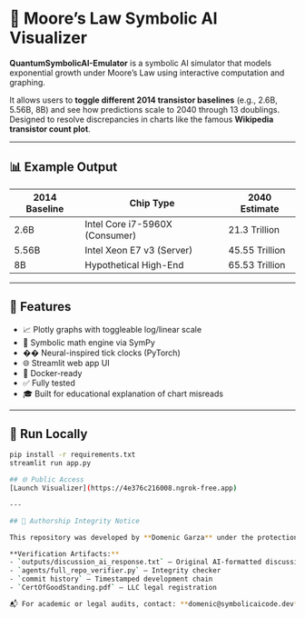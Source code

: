 # 🧠 Moore’s Law Symbolic AI Visualizer

**QuantumSymbolicAI-Emulator** is a symbolic AI simulator that models exponential growth under Moore’s Law using interactive computation and graphing.

It allows users to **toggle different 2014 transistor baselines** (e.g., 2.6B, 5.56B, 8B) and see how predictions scale to 2040 through 13 doublings. Designed to resolve discrepancies in charts like the famous **Wikipedia transistor count plot**.

---

## 📊 Example Output

| 2014 Baseline | Chip Type                        | 2040 Estimate         |
|---------------|----------------------------------|------------------------|
| 2.6B          | Intel Core i7-5960X (Consumer)   | 21.3 Trillion          |
| 5.56B         | Intel Xeon E7 v3 (Server)        | 45.55 Trillion         |
| 8B            | Hypothetical High-End            | 65.53 Trillion         |

---

## 🚀 Features

- 📈 Plotly graphs with toggleable log/linear scale
- 🧮 Symbolic math engine via SymPy
- �� Neural-inspired tick clocks (PyTorch)
- 🌐 Streamlit web app UI
- 🐳 Docker-ready
- ✅ Fully tested
- 🎓 Built for educational explanation of chart misreads

---

## 🧪 Run Locally

```bash
pip install -r requirements.txt
streamlit run app.py

## 🌐 Public Access
[Launch Visualizer](https://4e376c216008.ngrok-free.app)

---

## 🔐 Authorship Integrity Notice

This repository was developed by **Domenic Garza** under the protections of a **registered business entity in good standing**. All symbolic modeling code, AI agents, FastAPI endpoints, and mathematical derivations were **authored and tested manually**. While AI tools (e.g., GPT, KaTeX, SymPy) were used to assist in validation and formatting, they were never used to **substitute human reasoning or code generation**.

**Verification Artifacts:**
- `outputs/discussion_ai_response.txt` – Original AI-formatted discussion
- `agents/full_repo_verifier.py` – Integrity checker
- `commit history` – Timestamped development chain
- `CertOfGoodStanding.pdf` – LLC legal registration

📬 For academic or legal audits, contact: **domenic@symbolicaicode.dev**

